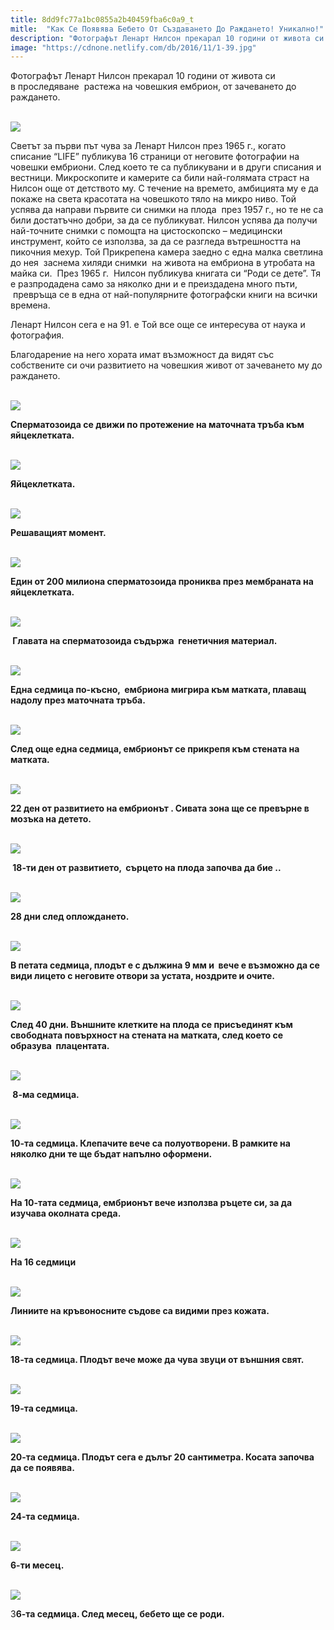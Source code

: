 ```yaml
---
title: 8dd9fc77a1bc0855a2b40459fba6c0a9_t
mitle:  "Как Се Появява Бебето От Създаването До Раждането! Уникално!"
description: "Фотографът Ленарт Нилсон прекарал 10 години от живота си в проследяване  растежа на човешкия ембрион, от зачеването до раждането. Светът за първи път чува за Ленар�"
image: "https://cdnone.netlify.com/db/2016/11/1-39.jpg"
---
```


 <p>Фотографът Ленарт Нилсон прекарал 10 години от живота си в проследяване  растежа на човешкия ембрион, от зачеването до раждането.</p>      <p> <br/><img src="https://cdnone.netlify.com/db/2016/11/1-39.jpg"/><br/></p> <p>Светът за първи път чува за Ленарт Нилсон през 1965 г., когато списание “LIFE” публикува 16 страници от неговите фотографии на човешки ембриони. След което те са публикувани и в други списания и вестници. Микроскопите и камерите са били най-голямата страст на Нилсон още от детството му. С течение на времето, амбицията му е да покаже на света красотата на човешкото тяло на микро ниво. Той успява да направи първите си снимки на плода  през 1957 г., но те не са били достатъчно добри, за да се публикуват. Нилсон успява да получи най-точните снимки с помощта на цистоскопско – медицински инструмент, който се използва, за да се разгледа вътрешността на пикочния мехур. Той Прикрепена камера заедно с една малка светлина до нея  заснема хиляди снимки  на живота на ембриона в утробата на майка си.  През 1965 г.  Нилсон публикува книгата си “Роди се дете”. Тя е разпродадена само за няколко дни и е преиздадена много пъти,  превръща се в една от най-популярните фотографски книги на всички времена.</p>  <p>Ленарт Нилсон сега е на 91. е Той все още се интересува от наука и фотография.</p>      <p>Благодарение на него хората имат възможност да видят със собствените си очи развитието на човешкия живот от зачеването му до раждането.</p> <p> <br/><img src="https://cdnone.netlify.com/db/2016/11/2-20.jpg"/><br/></p> <p><strong>Сперматозоида се движи по протежение на маточната тръба към яйцеклетката.</strong></p> <p> <br/><img src="https://cdnone.netlify.com/db/2016/11/3-30.jpg"/><br/></p>      <p><strong>Яйцеклетката.</strong></p> <p> <br/><img src="https://cdnone.netlify.com/db/2016/11/4-30.jpg"/><br/></p>  <p><strong>Решаващият момент.</strong></p> <p> <br/><img src="https://cdnone.netlify.com/db/2016/11/5-26.jpg"/><br/></p> <p><strong>Един от 200 милиона сперматозоида прониква през мембраната на яйцеклетката.</strong></p> <p> <br/><img src="https://cdnone.netlify.com/db/2016/11/6-25.jpg"/><br/></p>      <p><strong> Главата на сперматозоида съдържа  генетичния материал.</strong></p> <p> <br/><img src="https://cdnone.netlify.com/db/2016/11/7-27.jpg"/><br/></p> <p><strong>Една седмица по-късно,  ембриона мигрира към матката, плаващ надолу през маточната тръба.</strong></p> <p> <br/><img src="https://cdnone.netlify.com/db/2016/11/8-23.jpg"/><br/></p>      <p><strong>След още една седмица, ембрионът се прикрепя към стената на матката.</strong></p> <p> <br/><img src="https://cdnone.netlify.com/db/2016/11/9-22.jpg"/><br/></p> <p><strong>22 ден от развитието на ембрионът . Сивата зона ще се превърне в мозъка на детето.</strong></p> <p> <br/><img src="https://cdnone.netlify.com/db/2016/11/10-24.jpg"/><br/></p> <p><strong> 18-ти ден от развитието,  сърцето на плода започва да бие ..</strong></p> <p> <br/><img src="https://cdnone.netlify.com/db/2016/11/11-21.jpg"/><br/></p> <p><strong>28 дни след оплождането.</strong></p> <p> <br/><img src="https://cdnone.netlify.com/db/2016/11/12-18.jpg"/><br/></p> <p><strong>В петата седмица, плодът е с дължина 9 мм и  вече е възможно да се види лицето с неговите отвори за устата, ноздрите и очите.</strong></p> <p> <br/><img src="https://cdnone.netlify.com/db/2016/11/13-14.jpg"/><br/></p> <p><strong>След 40 дни. Външните клетките на плода се присъединят към свободната повърхност на стената на матката, след което се образува  плацентата.</strong></p> <p> <br/><img src="https://cdnone.netlify.com/db/2016/11/14-15.jpg"/><br/></p> <p><strong> 8-ма седмица.</strong></p> <p> <br/><img src="https://cdnone.netlify.com/db/2016/11/15-14.jpg"/><br/></p> <p><strong>10-та седмица. Клепачите вече са полуотворени. В рамките на няколко дни те ще бъдат напълно оформени.</strong></p> <p> <br/><img src="https://cdnone.netlify.com/db/2016/11/16-15.jpg"/><br/></p> <p><strong>На 10-тата седмица, ембрионът вече използва ръцете си, за да изучава околната среда.</strong></p> <p> <br/><img src="https://cdnone.netlify.com/db/2016/11/17-12.jpg"/><br/></p> <p><strong>На 16 седмици</strong></p> <p> <br/><img src="https://cdnone.netlify.com/db/2016/11/18-11.jpg"/><br/></p> <p><strong>Линиите на кръвоносните съдове са видими през кожата.</strong></p> <p> <br/><img src="https://cdnone.netlify.com/db/2016/11/19-11.jpg"/><br/></p> <p><strong>18-та седмица. Плодът вече може да чува звуци от външния свят.</strong></p> <p> <br/><img src="https://cdnone.netlify.com/db/2016/11/20-13.jpg"/><br/></p> <p><strong>19-та седмица.</strong></p> <p> <br/><img src="https://cdnone.netlify.com/db/2016/11/21-9.jpg"/><br/></p> <p><strong>20-та седмица. Плодът сега е дълъг 20 сантиметра. Косата започва да се появява.</strong></p> <p> <br/><img src="https://cdnone.netlify.com/db/2016/11/22-8.jpg"/><br/></p> <p><strong>24-та седмица.</strong></p> <p> <br/><img src="https://cdnone.netlify.com/db/2016/11/23-7.jpg"/><br/></p>  <p><strong>6-ти месец.</strong></p> <p> <br/><img src="https://cdnone.netlify.com/db/2016/11/24-7.jpg"/><br/></p> <p>3<strong>6-та седмица. След месец, бебето ще се роди.</strong></p> <p> </p>       